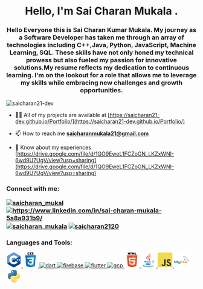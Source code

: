 <h1 align="center">Hello, I'm Sai Charan Mukala .</h1>
<h3 align="center">Hello Everyone this is  Sai Charan Kumar Mukala. My journey as a Software Developer has taken me through an array of technologies including C++,Java, Python, JavaScript, Machine Learning, SQL. These skills have not only honed my technical prowess but also fueled my passion for innovative solutions.My resume reflects my dedication to continuous learning. I'm on the lookout for a role that allows me to leverage my skills while embracing new challenges and growth opportunities.</h3>

<p align="left"> <img src="https://komarev.com/ghpvc/?username=saicharan21-dev&label=Profile%20views&color=0e75b6&style=flat" alt="saicharan21-dev" /> </p>

- 👨‍💻 All of my projects are available at [https://saicharan21-dev.github.io/Portfolio/](https://saicharan21-dev.github.io/Portfolio/)

- 📫 How to reach me **saicharanmukala21@gmail.com**

- 📄 Know about my experiences [https://drive.google.com/file/d/1QO9EweL1FCZoGN_LKZxWNI-6wd9U7UgV/view?usp=sharing](https://drive.google.com/file/d/1QO9EweL1FCZoGN_LKZxWNI-6wd9U7UgV/view?usp=sharing)

<h3 align="left">Connect with me:
<p align="left">
<a href="https://twitter.com/saicharan_mukal" target="blank"><img align="center" src="https://raw.githubusercontent.com/rahuldkjain/github-profile-readme-generator/master/src/images/icons/Social/twitter.svg" alt="saicharan_mukal" height="30" width="40" /></a>
<a href="https://linkedin.com/in/https://www.linkedin.com/in/sai-charan-mukala-5a8a931b9/" target="blank"><img align="center" src="https://raw.githubusercontent.com/rahuldkjain/github-profile-readme-generator/master/src/images/icons/Social/linked-in-alt.svg" alt="https://www.linkedin.com/in/sai-charan-mukala-5a8a931b9/" height="30" width="40" /></a>
<a href="https://instagram.com/saicharan_mukala" target="blank"><img align="center" src="https://raw.githubusercontent.com/rahuldkjain/github-profile-readme-generator/master/src/images/icons/Social/instagram.svg" alt="saicharan_mukala" height="30" width="40" /></a>
<a href="https://www.leetcode.com/saicharan2120" target="blank"><img align="center" src="https://raw.githubusercontent.com/rahuldkjain/github-profile-readme-generator/master/src/images/icons/Social/leet-code.svg" alt="saicharan2120" height="30" width="40" /></a>
</p>

<h3 align="left">Languages and Tools:</h3>
<p align="left"> <a href="https://www.w3schools.com/cpp/" target="_blank" rel="noreferrer"> <img src="https://raw.githubusercontent.com/devicons/devicon/master/icons/cplusplus/cplusplus-original.svg" alt="cplusplus" width="40" height="40"/> </a> <a href="https://www.w3schools.com/css/" target="_blank" rel="noreferrer"> <img src="https://raw.githubusercontent.com/devicons/devicon/master/icons/css3/css3-original-wordmark.svg" alt="css3" width="40" height="40"/> </a> <a href="https://dart.dev" target="_blank" rel="noreferrer"> <img src="https://www.vectorlogo.zone/logos/dartlang/dartlang-icon.svg" alt="dart" width="40" height="40"/> </a> <a href="https://firebase.google.com/" target="_blank" rel="noreferrer"> <img src="https://www.vectorlogo.zone/logos/firebase/firebase-icon.svg" alt="firebase" width="40" height="40"/> </a> <a href="https://flutter.dev" target="_blank" rel="noreferrer"> <img src="https://www.vectorlogo.zone/logos/flutterio/flutterio-icon.svg" alt="flutter" width="40" height="40"/> </a> <a href="https://cloud.google.com" target="_blank" rel="noreferrer"> <img src="https://www.vectorlogo.zone/logos/google_cloud/google_cloud-icon.svg" alt="gcp" width="40" height="40"/> </a> <a href="https://www.w3.org/html/" target="_blank" rel="noreferrer"> <img src="https://raw.githubusercontent.com/devicons/devicon/master/icons/html5/html5-original-wordmark.svg" alt="html5" width="40" height="40"/> </a> <a href="https://www.java.com" target="_blank" rel="noreferrer"> <img src="https://raw.githubusercontent.com/devicons/devicon/master/icons/java/java-original.svg" alt="java" width="40" height="40"/> </a> <a href="https://developer.mozilla.org/en-US/docs/Web/JavaScript" target="_blank" rel="noreferrer"> <img src="https://raw.githubusercontent.com/devicons/devicon/master/icons/javascript/javascript-original.svg" alt="javascript" width="40" height="40"/> </a> <a href="https://www.mysql.com/" target="_blank" rel="noreferrer"> <img src="https://raw.githubusercontent.com/devicons/devicon/master/icons/mysql/mysql-original-wordmark.svg" alt="mysql" width="40" height="40"/> </a> <a href="https://www.python.org" target="_blank" rel="noreferrer"> <img src="https://raw.githubusercontent.com/devicons/devicon/master/icons/python/python-original.svg" alt="python" width="40" height="40"/> </a> </p>

